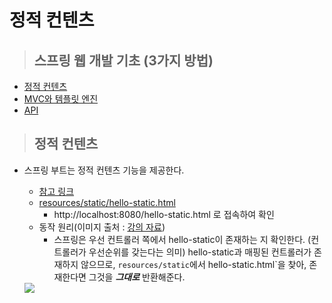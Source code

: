 # 정적 컨텐츠

> ## 스프링 웹 개발 기초 (3가지 방법)

+ [정적 컨텐츠](https://github.com/journeytorainbow/spring_boot_study/blob/master/%EC%8A%A4%ED%94%84%EB%A7%81_%EC%9B%B9%EA%B0%9C%EB%B0%9C_%EA%B8%B0%EC%B4%88/%EC%A0%95%EC%A0%81_%EC%BB%A8%ED%85%90%EC%B8%A0.md#%EC%A0%95%EC%A0%81-%EC%BB%A8%ED%85%90%EC%B8%A0-1)
+ [MVC와 템플릿 엔진](https://github.com/journeytorainbow/spring_boot_study/blob/master/%EC%8A%A4%ED%94%84%EB%A7%81_%EC%9B%B9%EA%B0%9C%EB%B0%9C_%EA%B8%B0%EC%B4%88/MVC_%EC%99%80_%ED%85%9C%ED%94%8C%EB%A6%BF%EC%97%94%EC%A7%84.md)
+ [API](https://github.com/journeytorainbow/spring_boot_study/blob/master/%EC%8A%A4%ED%94%84%EB%A7%81_%EC%9B%B9%EA%B0%9C%EB%B0%9C_%EA%B8%B0%EC%B4%88/API.md)

> ## 정적 컨텐츠

+ 스프링 부트는 정적 컨텐츠 기능을 제공한다.
    + [참고 링크](https://docs.spring.io/spring-boot/docs/2.3.1.RELEASE/reference/html/spring-boot-features.html#boot-features-spring-mvc-static-content)
    + [resources/static/hello-static.html](https://github.com/journeytorainbow/spring_boot_study/blob/master/hello-spring/src/main/resources/static/hello-static.html)
        + http://localhost:8080/hello-static.html 로 접속하여 확인
    + 동작 원리(이미지 출처 : [강의 자료](https://www.inflearn.com/course/%EC%8A%A4%ED%94%84%EB%A7%81-%EC%9E%85%EB%AC%B8-%EC%8A%A4%ED%94%84%EB%A7%81%EB%B6%80%ED%8A%B8/lecture/49605?tab=curriculum&speed=2))
        + 스프링은 우선 컨트롤러 쪽에서 hello-static이 존재하는 지 확인한다. (컨트롤러가 우선순위를 갖는다는 의미) hello-static과 매핑된 컨트롤러가 존재하지 않으므로, `resources/static`에서 hello-static.html`을 찾아, 존재한다면 그것을 ***그대로*** 반환해준다.
        
    <img src="https://github.com/journeytorainbow/spring_boot_study/blob/master/%EC%8A%A4%ED%94%84%EB%A7%81_%EC%9B%B9%EA%B0%9C%EB%B0%9C_%EA%B8%B0%EC%B4%88/img/img_1.JPG?raw=true">
